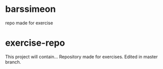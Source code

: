 # barssimeon
repo made for exercise
# exercise-repo
This project will contain...
Repository made for exercises.
Edited in master branch.